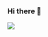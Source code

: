### Hi there 👋

<!--
**sooyyeon/sooyyeon** is a ✨ _special_ ✨ repository because its `README.md` (this file) appears on your GitHub profile.

Here are some ideas to get you started:

- 🔭 I’m currently working on ...
- 🌱 I’m currently learning ...
- 👯 I’m looking to collaborate on ...
- 🤔 I’m looking for help with ...
- 💬 Ask me about ...
- 📫 How to reach me: ...
- 😄 Pronouns: ...
- ⚡ Fun fact: ...
-->

<a href="(https://velog.io/@soyye)" target="_blank"><img src="https://img.shields.io/badge/Velog-3DDC84?style=flat-square&logo=Velog&logoColor=white"/></a>
